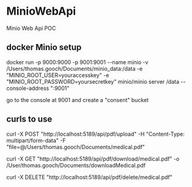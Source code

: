 # MinioWebApi
 Minio Web Api POC

## docker Minio setup
docker run -p 9000:9000 -p 9001:9001 --name minio -v /Users/thomas.gooch/Documents/minio_data:/data -e "MINIO_ROOT_USER=youraccesskey" -e "MINIO_ROOT_PASSWORD=yoursecretkey" minio/minio server /data --console-address ":9001"

go to the console at 9001 and create a "consent" bucket

## curls to use
curl -X POST "http://localhost:5189/api/pdf/upload"  -H "Content-Type: multipart/form-data" -F "file=@/Users/thomas.gooch/Documents/medical.pdf"

curl -X GET "http://localhost:5189/api/pdf/download/medical.pdf" -o /User/thomas.gooch/Documents/downloadMedical.pdf

curl -X DELETE "http://localhost:5189/api/pdf/delete/medical.pdf"